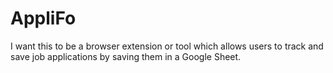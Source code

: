 # AppliFo
I want this to be a browser extension or tool which allows users to track and save job applications by saving them in a Google Sheet.
